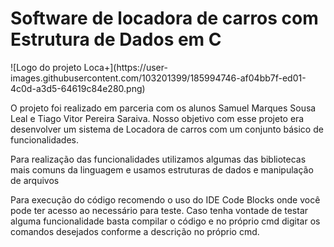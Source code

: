 <h1 text-align="center">Software de locadora de carros com Estrutura de Dados em C</h1>
![Logo do projeto Loca+](https://user-images.githubusercontent.com/103201399/185994746-af04bb7f-ed01-4c0d-a3d5-64619c84e280.png)
<p>O projeto foi realizado em parceria com os alunos Samuel Marques Sousa Leal e Tiago Vitor Pereira Saraiva. Nosso objetivo com esse projeto era desenvolver um sistema de Locadora de carros com um conjunto básico de funcionalidades.</p>
<p>Para realização das funcionalidades utilizamos algumas das bibliotecas mais comuns da linguagem e usamos estruturas de dados e manipulação de arquivos</p>
<p>Para execução do código recomendo o uso do IDE Code Blocks onde você pode ter acesso ao necessário para teste. Caso tenha vontade de testar alguma funcionalidade basta compilar o código e no próprio cmd digitar os comandos desejados conforme a descrição no próprio cmd.</p>